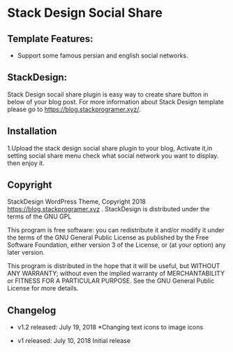 # Stack Design Social Share


## Template Features:

* Support some famous persian and english social networks. 



## StackDesign:
Stack Design  socail share plugin is easy way to create share button in below of your blog post.
For more information about Stack Design  template please go to https://blog.stackprogramer.xyz/.



## Installation
1.Upload the stack design social share  plugin to your blog, Activate it,in setting  social share menu check what
 social network you want to display. then enjoy it.



## Copyright 

StackDesign WordPress Theme, Copyright 2018 https://blog.stackprogramer.xyz .
StackDesign is distributed under the terms of the GNU GPL

This program is free software: you can redistribute it and/or modify
it under the terms of the GNU General Public License as published by
the Free Software Foundation, either version 3 of the License, or
(at your option) any later version.

This program is distributed in the hope that it will be useful,
but WITHOUT ANY WARRANTY; without even the implied warranty of
MERCHANTABILITY or FITNESS FOR A PARTICULAR PURPOSE. See the
GNU General Public License for more details.


## Changelog
* v1.2 released: July 19, 2018
*Changing text icons to image icons

* v1 released: July 10, 2018
Initial release




